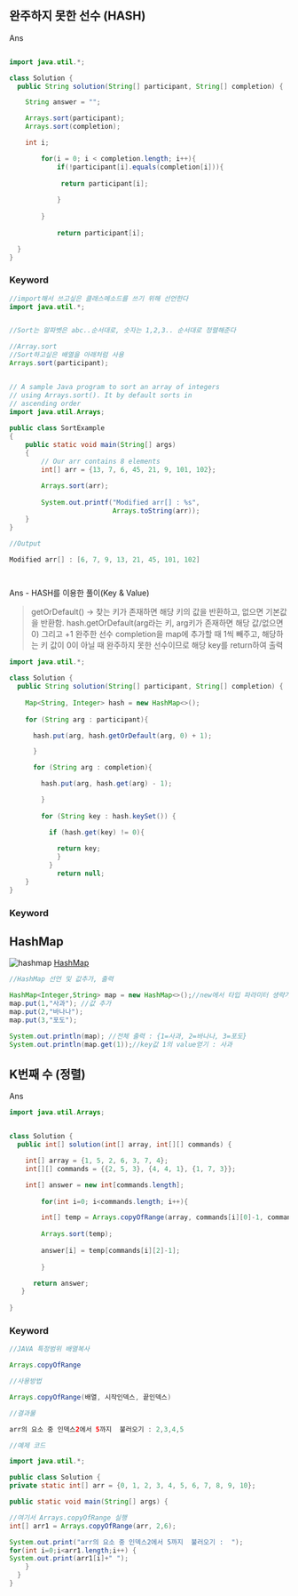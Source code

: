 완주하지 못한 선수 (HASH)
---------------

Ans

~~~~~~~java

import java.util.*; 

class Solution { 
  public String solution(String[] participant, String[] completion) { 

    String answer = ""; 

    Arrays.sort(participant); 
    Arrays.sort(completion); 

    int i; 

        for(i = 0; i < completion.length; i++){ 
            if(!participant[i].equals(completion[i])){ 
            
             return participant[i]; 
            
            } 
            
        } 
            
            return participant[i]; 

  } 
}

~~~~~~~

### Keyword
~~~~~~~java
//import해서 쓰고싶은 클래스메소드를 쓰기 위해 선언한다
import java.util.*; 


//Sort는 알파벳은 abc..순서대로, 숫자는 1,2,3.. 순서대로 정렬해준다

//Array.sort
//Sort하고싶은 배열을 아래처럼 사용
Arrays.sort(participant);


// A sample Java program to sort an array of integers
// using Arrays.sort(). It by default sorts in
// ascending order
import java.util.Arrays;
 
public class SortExample
{
    public static void main(String[] args)
    {
        // Our arr contains 8 elements
        int[] arr = {13, 7, 6, 45, 21, 9, 101, 102};
 
        Arrays.sort(arr);
 
        System.out.printf("Modified arr[] : %s",
                          Arrays.toString(arr));
    }
}

//Output

Modified arr[] : [6, 7, 9, 13, 21, 45, 101, 102]




~~~~~~~

Ans - HASH를 이용한 풀이(Key & Value)

> getOrDefault() -> 찾는 키가 존재하면 해당 키의 값을 반환하고, 없으면 기본값을 반환함.
hash.getOrDefault(arg라는 키, arg키가 존재하면 해당 값/없으면 0) 그리고 +1
완주한 선수 completion을 map에 추가할 때 1씩 빼주고, 해당하는 키 값이 0이 아닐 때 완주하지 못한 선수이므로
해당 key를 return하여 출력


~~~java
import java.util.*; 

class Solution { 
  public String solution(String[] participant, String[] completion) { 
    
    Map<String, Integer> hash = new HashMap<>(); 
    
    for (String arg : participant){ 

      hash.put(arg, hash.getOrDefault(arg, 0) + 1); 

      } 

      for (String arg : completion){ 

        hash.put(arg, hash.get(arg) - 1); 

        } 
        
        for (String key : hash.keySet()) { 

          if (hash.get(key) != 0){ 
            
            return key; 
            } 
          } 
            return null; 
    } 
}
~~~

### Keyword

HashMap
----
![hashmap](https://img1.daumcdn.net/thumb/R1280x0/?scode=mtistory2&fname=https%3A%2F%2Fblog.kakaocdn.net%2Fdn%2FcfpMTT%2FbtqEvxLt6qb%2FMXYNWUvXCKfRvNWjDMZoq0%2Fimg.png)
[HashMap](https://coding-factory.tistory.com/556)

~~~~~~~java
//HashMap 선언 및 값추가, 출력

HashMap<Integer,String> map = new HashMap<>();//new에서 타입 파라미터 생략가능
map.put(1,"사과"); //값 추가
map.put(2,"바나나");
map.put(3,"포도");

System.out.println(map); //전체 출력 : {1=사과, 2=바나나, 3=포도}
System.out.println(map.get(1));//key값 1의 value얻기 : 사과

~~~~~~~


K번째 수 (정렬)
---------------
Ans
~~~~~~~~~~~~~~~~~~~~java
import java.util.Arrays; 


class Solution { 
  public int[] solution(int[] array, int[][] commands) { 

    int[] array = {1, 5, 2, 6, 3, 7, 4};
    int[][] commands = {{2, 5, 3}, {4, 4, 1}, {1, 7, 3}};

    int[] answer = new int[commands.length]; 
    
        for(int i=0; i<commands.length; i++){ 

        int[] temp = Arrays.copyOfRange(array, commands[i][0]-1, commands[i][1]); 
        
        Arrays.sort(temp); 
        
        answer[i] = temp[commands[i][2]-1]; 
        
        } 

      return answer; 
   } 
      
}

~~~~~~~~~~~~~~~~~~~~


### Keyword

~~~java
//JAVA 특정범위 배열복사 

Arrays.copyOfRange

//사용방법

Arrays.copyOfRange(배열, 시작인덱스, 끝인덱스)

//결과물

arr의 요소 중 인덱스2에서 5까지  불러오기 : 2,3,4,5 

//예제 코드

import java.util.*;

public class Solution {
private static int[] arr = {0, 1, 2, 3, 4, 5, 6, 7, 8, 9, 10};

public static void main(String[] args) {

//여기서 Arrays.copyOfRange 실행
int[] arr1 = Arrays.copyOfRange(arr, 2,6);

System.out.print("arr의 요소 중 인덱스2에서 5까지  불러오기 :  ");
for(int i=0;i<arr1.length;i++) {
System.out.print(arr1[i]+" ");
    }
  }
}


~~~